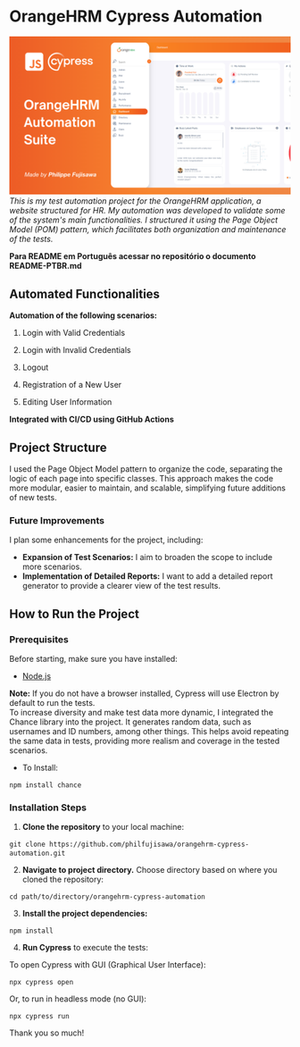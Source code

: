 # OrangeHRM Cypress Automation
![projeto1](assets/hrm_orange_art.png)
_This is my test automation project for the OrangeHRM application, a website structured for HR. My automation was developed to validate some of the system's main functionalities. I structured it using the Page Object Model (POM) pattern, which facilitates both organization and maintenance of the tests._

**Para README em Português acessar no repositório o documento README-PTBR.md**

## Automated Functionalities
**Automation of the following scenarios:**

1. Login with Valid Credentials

2. Login with Invalid Credentials

3. Logout

4. Registration of a New User

5. Editing User Information

**Integrated with CI/CD using GitHub Actions**

## Project Structure
I used the Page Object Model pattern to organize the code, separating the logic of each page into specific classes. This approach makes the code more modular, easier to maintain, and scalable, simplifying future additions of new tests.

### Future Improvements
I plan some enhancements for the project, including:

+ **Expansion of Test Scenarios:** I aim to broaden the scope to include more scenarios.
+ **Implementation of Detailed Reports:** I want to add a detailed report generator to provide a clearer view of the test results.

## How to Run the Project
### Prerequisites
Before starting, make sure you have installed:
+ [Node.js](https://nodejs.org/pt)
  
**Note:** If you do not have a browser installed, Cypress will use Electron by default to run the tests.  
To increase diversity and make test data more dynamic, I integrated the Chance library into the project.
It generates random data, such as usernames and ID numbers, among other things.
This helps avoid repeating the same data in tests, providing more realism and coverage in the tested scenarios.

+ To Install:
```
npm install chance
```

### Installation Steps

1. **Clone the repository** to your local machine:
```
git clone https://github.com/philfujisawa/orangehrm-cypress-automation.git
```
2. **Navigate to project directory.** Choose directory based on where you cloned the repository:
```
cd path/to/directory/orangehrm-cypress-automation
```
3. **Install the project dependencies:**
```
npm install
```
4. **Run Cypress** to execute the tests:
   
To open Cypress with GUI (Graphical User Interface):
   
```
npx cypress open
```
Or, to run in headless mode (no GUI):
```
npx cypress run
```
Thank you so much!